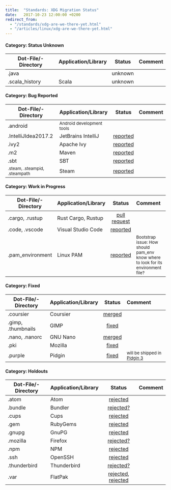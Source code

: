 ```yaml
---
title:  "Standards: XDG Migration Status"
date:   2017-10-23 12:00:00 +0200
redirect_from:
  - "/standards/xdg-are-we-there-yet.html"
  - "/articles/linux/xdg-are-we-there-yet.html"
---
```


#### Category: Status Unknown

Dot-File/-Directory | Application/Library | Status  | Comment
------------------- | :------------------ | :-----: | :------
.java               |                     | unknown |
.scala_history      | Scala               | unknown |


#### Category: Bug Reported

Dot-File/-Directory | Application/Library | Status   | Comment
------------------- | :------------------ | :------: | :---
.android            | <small>Android development tools</small> |          |
.IntelliJIdea2017.2 | JetBrains IntelliJ  | [reported](https://youtrack.jetbrains.com/issue/IDEA-22407) |
.ivy2               | Apache Ivy          | [reported](https://issues.apache.org/jira/browse/IVY-1502) |
.m2                 | Maven               | [reported](http://maven.40175.n5.nabble.com/Implementing-XDG-base-directory-support-td5903021.html)
.sbt                | SBT                 | [reported](https://github.com/sbt/sbt/issues/3681) |
<small>.steam, .steampid, .steampath</small> | Steam     | [reported](https://github.com/ValveSoftware/steam-for-linux/issues/1890)


#### Category: Work in Progress

Dot-File/-Directory | Application/Library | Status   | Comment
------------------- | :------------------ | :------: | :---
.cargo, .rustup     | Rust Cargo, Rustup  | [pull request](https://github.com/rust-lang/cargo/pull/5183) |
.code, .vscode      | Visual Studio Code  | [reported](https://github.com/Microsoft/vscode/issues/3884) |
.pam_environment    | Linux PAM           | [reported](https://github.com/linux-pam/linux-pam/issues/7) | <small>Bootstrap issue: How should pam_env know where to look for its environment file?</small>


#### Category: Fixed

Dot-File/-Directory | Application/Library | Status   | Comment
------------------- | :------------------ | :------: | :---
.coursier           | Coursier            | [merged](https://github.com/coursier/coursier/pull/676) |
.gimp, .thumbnails  | GIMP                | [fixed](https://wiki.gimp.org/wiki/Roadmap#GIMP_2.10) |
.nano, .nanorc      | GNU Nano            | [merged](http://git.savannah.gnu.org/cgit/nano.git/commit/?id=c16e79b612eb8e061a4bd0b5f187c37a036fc403) |
.pki                | Mozilla             | [fixed](https://hg.mozilla.org/projects/nss/rev/da45424cb9a0b4d8e45e5040e2e3b574d994e254) |
.purple             | Pidgin              | [fixed](https://developer.pidgin.im/ticket/10029) | <small>will be shipped in [Pidgin 3](https://developer.pidgin.im/wiki/Roadmap3.0.0)</small>


#### Category: Holdouts

Dot-File/-Directory | Application/Library | Status   | Comment
------------------- | :------------------ | :------: | :---
.atom               | Atom                | [rejected](https://github.com/atom/atom/issues/8281) |
.bundle             | Bundler             | [rejected?](https://github.com/bundler/bundler/issues/4333) |
.cups               | Cups                | [rejected](https://github.com/apple/cups/issues/4243) |
.gem                | RubyGems            | [rejected](https://github.com/rubygems/rubygems/issues/1599) |
.gnupg              | GnuPG               | [rejected](https://dev.gnupg.org/T1456) |
.mozilla            | Firefox             | [rejected?](https://bugzilla.mozilla.org/show_bug.cgi?id=259356) |
.npm                | NPM                 | [rejected](https://github.com/npm/npm/issues/6675) |
.ssh                | OpenSSH             | [rejected](https://bugzilla.mindrot.org/show_bug.cgi?id=2050) |
.thunderbird        | Thunderbird         | [rejected?](https://bugzilla.mozilla.org/show_bug.cgi?id=735285) |
.var                | FlatPak             | [rejected](https://github.com/flatpak/flatpak/issues/46), [rejected](https://github.com/flatpak/flatpak.github.io/issues/191) |
